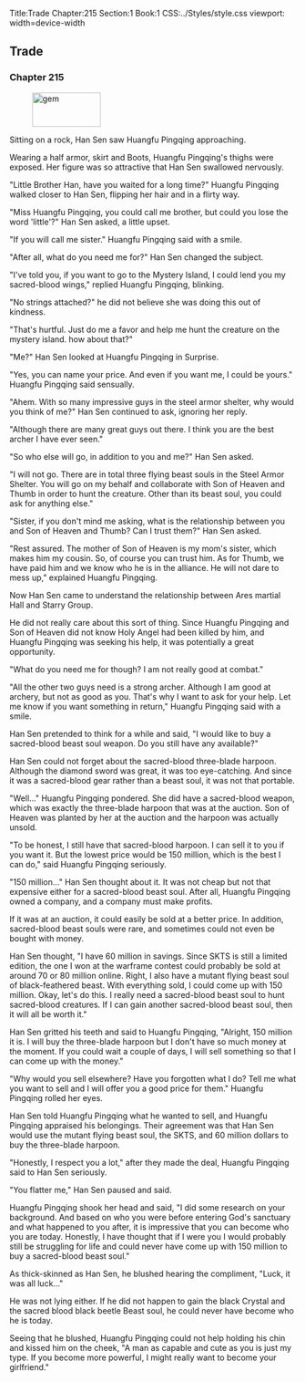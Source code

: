 Title:Trade 
Chapter:215 
Section:1 
Book:1 
CSS:../Styles/style.css 
viewport: width=device-width
  
## Trade
### Chapter 215
  
<figure>
	<img src="../Images/gem.gif" alt="gem" id="gem" width="120" height="60" />
</figure>
  

  
Sitting on a rock, Han Sen saw Huangfu Pingqing approaching.

Wearing a half armor, skirt and Boots, Huangfu Pingqing's thighs were exposed. Her figure was so attractive that Han Sen swallowed nervously.

"Little Brother Han, have you waited for a long time?" Huangfu Pingqing walked closer to Han Sen, flipping her hair and in a flirty way.

"Miss Huangfu Pingqing, you could call me brother, but could you lose the word 'little'?" Han Sen asked, a little upset.

"If you will call me sister." Huangfu Pingqing said with a smile.

"After all, what do you need me for?" Han Sen changed the subject.

"I've told you, if you want to go to the Mystery Island, I could lend you my sacred-blood wings," replied Huangfu Pingqing, blinking.

"No strings attached?" he did not believe she was doing this out of kindness.

"That's hurtful. Just do me a favor and help me hunt the creature on the mystery island. how about that?"

"Me?" Han Sen looked at Huangfu Pingqing in Surprise.

"Yes, you can name your price. And even if you want me, I could be yours." Huangfu Pingqing said sensually.

"Ahem. With so many impressive guys in the steel armor shelter, why would you think of me?" Han Sen continued to ask, ignoring her reply.

"Although there are many great guys out there. I think you are the best archer I have ever seen."

"So who else will go, in addition to you and me?" Han Sen asked.

"I will not go. There are in total three flying beast souls in the Steel Armor Shelter. You will go on my behalf and collaborate with Son of Heaven and Thumb in order to hunt the creature. Other than its beast soul, you could ask for anything else."

"Sister, if you don't mind me asking, what is the relationship between you and Son of Heaven and Thumb? Can I trust them?" Han Sen asked.

"Rest assured. The mother of Son of Heaven is my mom's sister, which makes him my cousin. So, of course you can trust him. As for Thumb, we have paid him and we know who he is in the alliance. He will not dare to mess up," explained Huangfu Pingqing.

Now Han Sen came to understand the relationship between Ares martial Hall and Starry Group.

He did not really care about this sort of thing. Since Huangfu Pingqing and Son of Heaven did not know Holy Angel had been killed by him, and Huangfu Pingqing was seeking his help, it was potentially a great opportunity.

"What do you need me for though? I am not really good at combat."

"All the other two guys need is a strong archer. Although I am good at archery, but not as good as you. That's why I want to ask for your help. Let me know if you want something in return," Huangfu Pingqing said with a smile.

Han Sen pretended to think for a while and said, "I would like to buy a sacred-blood beast soul weapon. Do you still have any available?"

Han Sen could not forget about the sacred-blood three-blade harpoon. Although the diamond sword was great, it was too eye-catching. And since it was a sacred-blood gear rather than a beast soul, it was not that portable.

"Well..." Huangfu Pingqing pondered. She did have a sacred-blood weapon, which was exactly the three-blade harpoon that was at the auction. Son of Heaven was planted by her at the auction and the harpoon was actually unsold.

"To be honest, I still have that sacred-blood harpoon. I can sell it to you if you want it. But the lowest price would be 150 million, which is the best I can do," said Huangfu Pingqing seriously.

"150 million..." Han Sen thought about it. It was not cheap but not that expensive either for a sacred-blood beast soul. After all, Huangfu Pingqing owned a company, and a company must make profits.

If it was at an auction, it could easily be sold at a better price. In addition, sacred-blood beast souls were rare, and sometimes could not even be bought with money.

Han Sen thought, "I have 60 million in savings. Since SKTS is still a limited edition, the one I won at the warframe contest could probably be sold at around 70 or 80 million online. Right, I also have a mutant flying beast soul of black-feathered beast. With everything sold, I could come up with 150 million. Okay, let's do this. I really need a sacred-blood beast soul to hunt sacred-blood creatures. If I can gain another sacred-blood beast soul, then it will all be worth it."

Han Sen gritted his teeth and said to Huangfu Pingqing, "Alright, 150 million it is. I will buy the three-blade harpoon but I don't have so much money at the moment. If you could wait a couple of days, I will sell something so that I can come up with the money."

"Why would you sell elsewhere? Have you forgotten what I do? Tell me what you want to sell and I will offer you a good price for them." Huangfu Pingqing rolled her eyes.

Han Sen told Huangfu Pingqing what he wanted to sell, and Huangfu Pingqing appraised his belongings. Their agreement was that Han Sen would use the mutant flying beast soul, the SKTS, and 60 million dollars to buy the three-blade harpoon.

"Honestly, I respect you a lot," after they made the deal, Huangfu Pingqing said to Han Sen seriously.

"You flatter me," Han Sen paused and said.

Huangfu Pingqing shook her head and said, "I did some research on your background. And based on who you were before entering God's sanctuary and what happened to you after, it is impressive that you can become who you are today. Honestly, I have thought that if I were you I would probably still be struggling for life and could never have come up with 150 million to buy a sacred-blood beast soul."

As thick-skinned as Han Sen, he blushed hearing the compliment, "Luck, it was all luck..."

He was not lying either. If he did not happen to gain the black Crystal and the sacred blood black beetle Beast soul, he could never have become who he is today.

Seeing that he blushed, Huangfu Pingqing could not help holding his chin and kissed him on the cheek, "A man as capable and cute as you is just my type. If you become more powerful, I might really want to become your girlfriend."